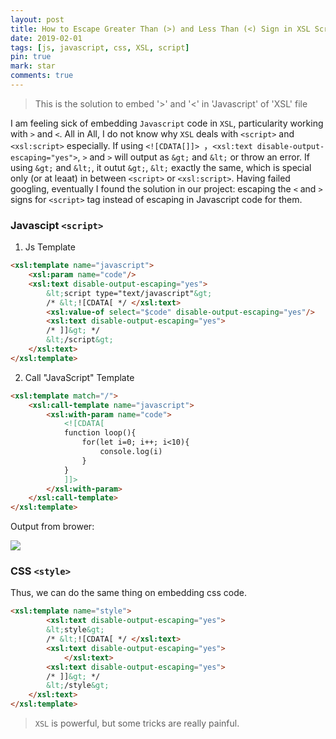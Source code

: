 ```yaml
---
layout: post
title: How to Escape Greater Than (>) and Less Than (<) Sign in XSL Script
date: 2019-02-01
tags: [js, javascript, css, XSL, script]
pin: true
mark: star
comments: true
---
```


> This is the solution to embed '>' and '<' in 'Javascript' of 'XSL' file

I am feeling sick of embedding `Javascript` code in `XSL`, particularity working with `>` and `<`. All in All, I do not know why `XSL` deals with `<script>` and `<xsl:script>` especially.  If using `<![CDATA[]]> `，`<xsl:text disable-output-escaping="yes">`,  `>` and `>` will output as `&gt;` and `&lt;` or throw an error. If using `&gt;` and `&lt;`, it outut `&gt;`, `&lt;` exactly the same, which is special only (or at leaat) in between `<script>` or `<xsl:script>`. Having failed googling, eventually I found the solution in our project: escaping the `<` and `>` signs for `<script>` tag instead of escaping in Javascript code for them.

### Javascipt `<script>`

1. Js Template

```html
<xsl:template name="javascript">
	<xsl:param name="code"/>
	<xsl:text disable-output-escaping="yes">
		&lt;script type="text/javascript"&gt;
		/* &lt;![CDATA[ */ </xsl:text>
		<xsl:value-of select="$code" disable-output-escaping="yes"/>
		<xsl:text disable-output-escaping="yes">
		/* ]]&gt; */
		&lt;/script&gt;
	</xsl:text>
</xsl:template>
```

2. Call "JavaScript" Template

```html
<xsl:template match="/">
    <xsl:call-template name="javascript">
        <xsl:with-param name="code">
            <![CDATA[ 
            function loop(){
                for(let i=0; i++; i<10){
                    console.log(i)
                }
            }
            ]]>
        </xsl:with-param>
    </xsl:call-template>
</xsl:template>
```

Output from brower:

![](https://img-blog.csdnimg.cn/20190228014403872.jpg)

### CSS `<style>`
Thus, we can do the same thing on embedding css code.

```html
<xsl:template name="style">
		<xsl:text disable-output-escaping="yes">
		&lt;style&gt;
		/* &lt;![CDATA[ */ </xsl:text>
		<xsl:text disable-output-escaping="yes">
			</xsl:text>
		<xsl:text disable-output-escaping="yes">
		/* ]]&gt; */
		&lt;/style&gt;
	</xsl:text>
</xsl:template>
```

>`XSL` is powerful, but some tricks are really painful.
